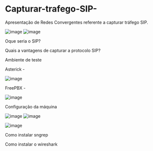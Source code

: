 # Capturar-trafego-SIP-
Apresentação de Redes Convergentes referente a capturar tráfego SIP.

![image](https://github.com/larissalg9/Capturar-trafego-SIP-/assets/58262383/30f94776-a605-47de-9432-07aa2bff167b)
![image](https://github.com/larissalg9/Capturar-trafego-SIP-/assets/58262383/a9611707-5dc9-405c-b6e0-49a1904c0dd4)



Oque seria o SIP?


Quais a vantagens de capturar a protocolo SIP?


Ambiente de teste

Asterick - 

![image](https://github.com/larissalg9/Capturar-trafego-SIP-/assets/58262383/007a3dfd-3385-4ba7-bea5-48937f8ccf38)

FreePBX -

![image](https://github.com/larissalg9/Capturar-trafego-SIP-/assets/58262383/b8d42f40-c634-47b3-ba06-147e2adc8526)

Configuração da máquina

![image](https://github.com/larissalg9/Capturar-trafego-SIP-/assets/58262383/21e30994-98b8-4c50-b8f6-f291d38a836b)
![image](https://github.com/larissalg9/Capturar-trafego-SIP-/assets/58262383/b3ec1ffe-bc1d-4018-a06a-92844a623634)

![image](https://github.com/larissalg9/Capturar-trafego-SIP-/assets/58262383/ff7b0386-baea-4a57-9ad0-521866646319)



Como instalar sngrep


Como instalar o wireshark





